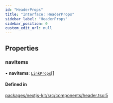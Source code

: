 ```yaml
---
id: "HeaderProps"
title: "Interface: HeaderProps"
sidebar_label: "HeaderProps"
sidebar_position: 0
custom_edit_url: null
---
```


## Properties

### navItems

• **navItems**: [`LinkProps`](LinkProps.md)[]

#### Defined in

[packages/nextjs-kit/src/components/header.tsx:5](https://github.com/pantheon-systems/decoupled-kit-js/blob/5049fc03/packages/nextjs-kit/src/components/header.tsx#L5)
